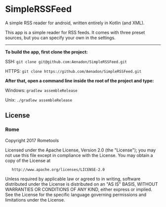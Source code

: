# SimpleRSSFeed
A simple RSS reader for android, written entirely in Kotlin (and XML).

This app is a simple reader for RSS feeds. It comes with three preset sources, but you can specify your own in the settings.

---
**To build the app, first clone the project:**

SSH: `git clone git@github.com:Aenadon/SimpleRSSFeed.git`

HTTPS: `git clone https://github.com/Aenadon/SimpleRSSFeed.git`

**After that, open a command line inside the root of the project and type:**

Windows: `gradlew assembleRelease`

Unix: `./gradlew assembleRelease`

## License

### Rome


   Copyright 2017 Rometools

   Licensed under the Apache License, Version 2.0 (the "License");
   you may not use this file except in compliance with the License.
   You may obtain a copy of the License at

       http://www.apache.org/licenses/LICENSE-2.0

   Unless required by applicable law or agreed to in writing, software
   distributed under the License is distributed on an "AS IS" BASIS,
   WITHOUT WARRANTIES OR CONDITIONS OF ANY KIND, either express or implied.
   See the License for the specific language governing permissions and
   limitations under the License.
